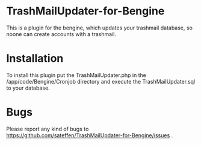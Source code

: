TrashMailUpdater-for-Bengine
============================

This is a plugin for the bengine, which updates your trashmail database, so noone can create accounts with a trashmail.



Installation
============

To install this plugin put the TrashMailUpdater.php in the /app/code/Bengine/Cronjob directory and execute the TrashMailUpdater.sql to your database.



Bugs
====

Please report any kind of bugs to https://github.com/sateffen/TrashMailUpdater-for-Bengine/issues .
